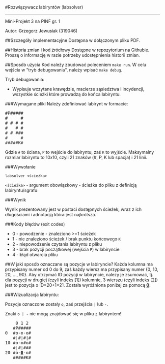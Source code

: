 #Rozwiązywacz labiryntów (labsolver)

---
Mini-Projekt 3 na PINF gr. 1 

Autor: Grzegorz Jewusiak (319046)

##Szczegóły implementacyjne
Dostępna w dołączonym pliku PDF.

##Historia zmian i kod źródłowy
Dostępne w repozytorium na Githubie. Proszę o informację w razie potrzeby udostępnienia historii zmian.

##Sposób użycia
Kod należy zbudować poleceniem `make run`.
W celu wejścia w "tryb debugowania", należy wpisać `make debug`.

Tryb debugowania:
- Wypisuje wczytane krawędzie, macierze sąsiedztwa i incydencji, wszystkie ścieżki które prowadzą do końca labiryntu.

###Wymagane pliki
Należy zdefiniować labirynt w formacie:
<pre>
#P#####
#     #
# # # #
#   # #
# # ###
#     #
#####K#
</pre>

Gdzie `#` to ściana, `P` to wejście do labiryntu, zaś `K` to wyjście.
Maksymalny rozmiar labiryntu to 10x10, czyli 21 znaków (#, P, K lub spacja) i 21 linii.

###Wywołanie

`labsolver <ścieżka>`

`<ścieżka>` - argument obowiązkowy - ścieżka do pliku z definicją labiryntu/sgrafu

###Wynik

Wynik prezentowany jest w postaci dostępnych ścieżek, wraz z ich długościami i adnotacją która jest najkrótsza.

###Kody błędów (exit codes)

- 0 - powodzenie - znaleziono >=1 ścieżek
- 1 - nie znaleziono ścieżek / brak punktu końcowego `K`
- 2 - niepowodzenie czytania labiryntu z pliku
- 3 - brak pozycji początkowej (wejścia `P`) w labiryncie
- 4 - błąd otwarcia pliku

##W jaki sposób oznaczane są pozycje w labiryncie?
Każda kolumna ma przypisany numer od 0 do 9, zaś każdy wiersz ma przypisany numer {0, 10, 20, ..., 90}.
Aby otrzymać ID pozycji w labiryncie, nalezy je zsumować, tj. dla pozycji w drugiej (czyli indeks [1]) kolumnie, 3 wierszu (czyli indeks [2]) jest to pozycja o ID=20+1=21. Została wyróżniona poniżej za pomocą <b><u>0</u></b>.

###Wizualizacja labiryntu:

Pozycje oznaczone zostały `o`, zaś przejścia `|` lub `-`. 

Znaki `o | -` nie mogą znajdować się w pliku z labiryntem!

<pre>
    0 1 2   
   #P#####
0  #o-o-o#
   #|#|#|#
10 #o-o#o#
   #|#|###
20 #o-<b><u>0</u></b>-o#
   #####K#
</pre>

